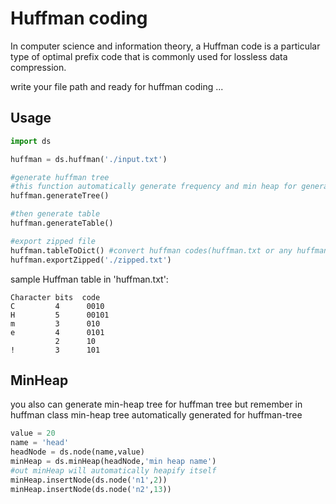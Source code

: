 # Huffman coding
In computer science and information theory, a Huffman code is a particular type of optimal prefix code that is commonly used for lossless data compression.

write your file path and ready for huffman coding ...

## Usage
```python
import ds

huffman = ds.huffman('./input.txt')

#generate huffman tree
#this function automatically generate frequency and min heap for generating huffman tree
huffman.generateTree()

#then generate table
huffman.generateTable()

#export zipped file
huffman.tableToDict() #convert huffman codes(huffman.txt or any huffman codes) to dict
huffman.exportZipped('./zipped.txt')
```

sample Huffman table in 'huffman.txt':
```
Character bits  code
C         4      0010
H         5      00101
m         3      010
e         4      0101
          2      10
!         3      101
```

## MinHeap

you also can generate min-heap tree for huffman tree but remember in huffman class min-heap tree automatically generated for huffman-tree
```python
value = 20
name = 'head'
headNode = ds.node(name,value)
minHeap = ds.minHeap(headNode,'min heap name')
#out minHeap will automatically heapify itself
minHeap.insertNode(ds.node('n1',2))
minHeap.insertNode(ds.node('n2',13))
```


